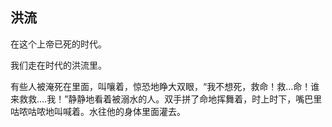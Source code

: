 ## 洪流

在这个上帝已死的时代。

我们走在时代的洪流里。

有些人被淹死在里面，叫嚷着，惊恐地睁大双眼，“我不想死，救命！救…命！谁来救救....我！”静静地看着被溺水的人。双手拼了命地挥舞着，时上时下，嘴巴里咕哝咕哝地叫喊着。水往他的身体里面灌去。

